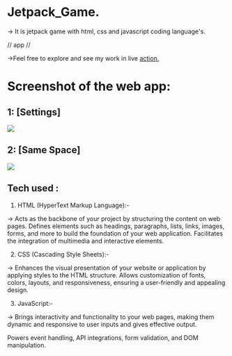   # Jetpack_Game. 

  -> It is jetpack game with html, css and javascript coding language's.


// app //


  ->Feel free to explore and see my work in live <a href='https://super-gta-adventure.vercel.app/'>action.</a>



# Screenshot of the web app:

## 1: [Settings]
  <img src="https://utfs.io/f/mJvRnIkXEid5iun7zJgotJEDuSHdcl0XM94hkUnz2sWZQfVg"/>

## 2: [Same Space]
  <img src="https://utfs.io/f/mJvRnIkXEid5K0ZVQafFybz6lwTPv4jp0I8ZhrQC1cn75UoR"/>

## Tech used :

1. HTML (HyperText Markup Language):-

-> Acts as the backbone of your project by structuring the content on web pages.
Defines elements such as headings, paragraphs, lists, links, images, forms, and more to build the foundation of your web application.
Facilitates the integration of multimedia and interactive elements.

2. CSS (Cascading Style Sheets):-

-> Enhances the visual presentation of your website or application by applying styles to the HTML structure.
Allows customization of fonts, colors, layouts, and responsiveness, ensuring a user-friendly and appealing design.

3. JavaScript:-

-> Brings interactivity and functionality to your web pages, making them dynamic and responsive to user inputs and gives effective output. 

  Powers event handling, API integrations, form validation, and DOM manipulation. 

